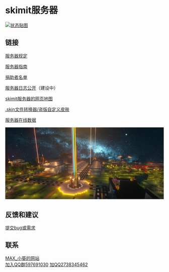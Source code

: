 # skimit服务器
[![状态贴图](https://tietu.mclists.cn/banner/skimit.cn_25565.jpg)](https://mc.iroselle.com/server/207/data)  

## 链接
[服务器规定](./rules/#skimit服务器规定)  
  
[服务器指南](./guide/#skimit服务器指南)  
  
[捐助者名单](./donators/#skimit服务器捐助者名单)  
  
[服务器日志公开](./logs/#skimit服务器日志公开)（建设中）
  
[skimit服务器的网页地图](/map/#skimit服务器卫星地图索引)
  
[.skin文件转换器/盗版自定义皮肤](./Skinfile-Generator)  
  
[服务器在线数据](https://mc.iroselle.com/server/207/data)  
  
![展示图，挂了请告知](images/banner.jpg)  
## 反馈和建议
[提交bug或需求](https://github.com/skimitmc/skimit.cn/issues)  
## 联系
[MAX_小葵的网站](https://MAX-XiaoKui.github.io)  
[加入QQ群597691030](https://jq.qq.com/?_wv=1027&k=5GAlEKg)
[加QQ2738345462](http://wpa.qq.com/msgrd?v=3&uin=2738345462&site=qq&menu=yes)
